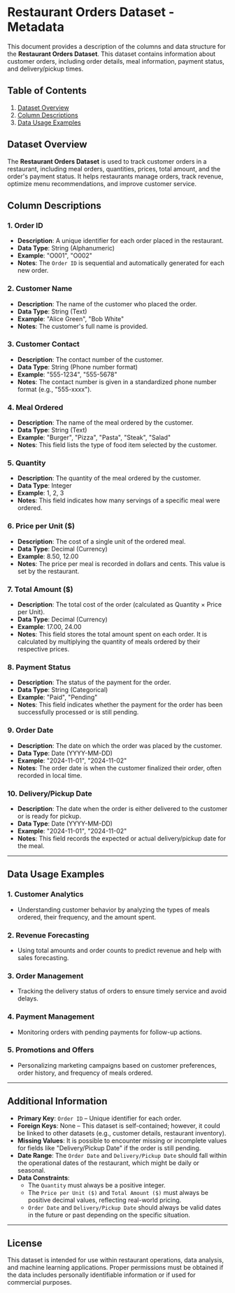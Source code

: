 # Restaurant Orders Dataset - Metadata

This document provides a description of the columns and data structure for the **Restaurant Orders Dataset**. This dataset contains information about customer orders, including order details, meal information, payment status, and delivery/pickup times.

## Table of Contents
1. [Dataset Overview](#dataset-overview)
2. [Column Descriptions](#column-descriptions)
3. [Data Usage Examples](#data-usage-examples)

## Dataset Overview
The **Restaurant Orders Dataset** is used to track customer orders in a restaurant, including meal orders, quantities, prices, total amount, and the order's payment status. It helps restaurants manage orders, track revenue, optimize menu recommendations, and improve customer service.

## Column Descriptions

### 1. **Order ID**
   - **Description**: A unique identifier for each order placed in the restaurant.
   - **Data Type**: String (Alphanumeric)
   - **Example**: "O001", "O002"
   - **Notes**: The `Order ID` is sequential and automatically generated for each new order.

### 2. **Customer Name**
   - **Description**: The name of the customer who placed the order.
   - **Data Type**: String (Text)
   - **Example**: "Alice Green", "Bob White"
   - **Notes**: The customer's full name is provided.

### 3. **Customer Contact**
   - **Description**: The contact number of the customer.
   - **Data Type**: String (Phone number format)
   - **Example**: "555-1234", "555-5678"
   - **Notes**: The contact number is given in a standardized phone number format (e.g., "555-xxxx").

### 4. **Meal Ordered**
   - **Description**: The name of the meal ordered by the customer.
   - **Data Type**: String (Text)
   - **Example**: "Burger", "Pizza", "Pasta", "Steak", "Salad"
   - **Notes**: This field lists the type of food item selected by the customer.

### 5. **Quantity**
   - **Description**: The quantity of the meal ordered by the customer.
   - **Data Type**: Integer
   - **Example**: 1, 2, 3
   - **Notes**: This field indicates how many servings of a specific meal were ordered.

### 6. **Price per Unit ($)**
   - **Description**: The cost of a single unit of the ordered meal.
   - **Data Type**: Decimal (Currency)
   - **Example**: 8.50, 12.00
   - **Notes**: The price per meal is recorded in dollars and cents. This value is set by the restaurant.

### 7. **Total Amount ($)**
   - **Description**: The total cost of the order (calculated as Quantity × Price per Unit).
   - **Data Type**: Decimal (Currency)
   - **Example**: 17.00, 24.00
   - **Notes**: This field stores the total amount spent on each order. It is calculated by multiplying the quantity of meals ordered by their respective prices.

### 8. **Payment Status**
   - **Description**: The status of the payment for the order.
   - **Data Type**: String (Categorical)
   - **Example**: "Paid", "Pending"
   - **Notes**: This field indicates whether the payment for the order has been successfully processed or is still pending.

### 9. **Order Date**
   - **Description**: The date on which the order was placed by the customer.
   - **Data Type**: Date (YYYY-MM-DD)
   - **Example**: "2024-11-01", "2024-11-02"
   - **Notes**: The order date is when the customer finalized their order, often recorded in local time.

### 10. **Delivery/Pickup Date**
   - **Description**: The date when the order is either delivered to the customer or is ready for pickup.
   - **Data Type**: Date (YYYY-MM-DD)
   - **Example**: "2024-11-01", "2024-11-02"
   - **Notes**: This field records the expected or actual delivery/pickup date for the meal.

---

## Data Usage Examples

### 1. **Customer Analytics**
   - Understanding customer behavior by analyzing the types of meals ordered, their frequency, and the amount spent.
   
### 2. **Revenue Forecasting**
   - Using total amounts and order counts to predict revenue and help with sales forecasting.

### 3. **Order Management**
   - Tracking the delivery status of orders to ensure timely service and avoid delays.

### 4. **Payment Management**
   - Monitoring orders with pending payments for follow-up actions.

### 5. **Promotions and Offers**
   - Personalizing marketing campaigns based on customer preferences, order history, and frequency of meals ordered.

---

## Additional Information

- **Primary Key**: `Order ID` – Unique identifier for each order.
- **Foreign Keys**: None – This dataset is self-contained; however, it could be linked to other datasets (e.g., customer details, restaurant inventory).
- **Missing Values**: It is possible to encounter missing or incomplete values for fields like "Delivery/Pickup Date" if the order is still pending.
- **Date Range**: The `Order Date` and `Delivery/Pickup Date` should fall within the operational dates of the restaurant, which might be daily or seasonal.
- **Data Constraints**: 
  - The `Quantity` must always be a positive integer.
  - The `Price per Unit ($)` and `Total Amount ($)` must always be positive decimal values, reflecting real-world pricing.
  - `Order Date` and `Delivery/Pickup Date` should always be valid dates in the future or past depending on the specific situation.

---

## License

This dataset is intended for use within restaurant operations, data analysis, and machine learning applications. Proper permissions must be obtained if the data includes personally identifiable information or if used for commercial purposes.

